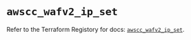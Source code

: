 # `awscc_wafv2_ip_set`

Refer to the Terraform Registory for docs: [`awscc_wafv2_ip_set`](https://registry.terraform.io/providers/hashicorp/awscc/0.70.0/docs/resources/wafv2_ip_set).
